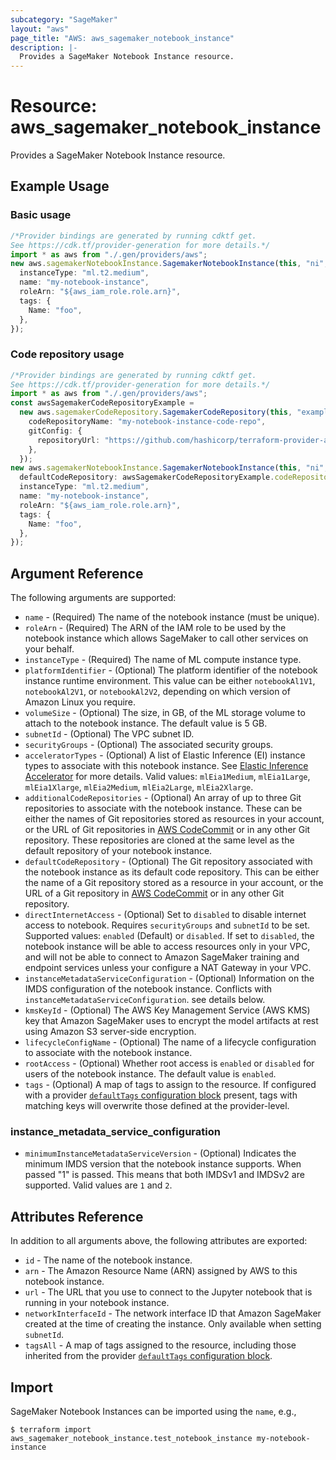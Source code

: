 ```yaml
---
subcategory: "SageMaker"
layout: "aws"
page_title: "AWS: aws_sagemaker_notebook_instance"
description: |-
  Provides a SageMaker Notebook Instance resource.
---
```


# Resource: aws\_sagemaker\_notebook\_instance

Provides a SageMaker Notebook Instance resource.

## Example Usage

### Basic usage

```typescript
/*Provider bindings are generated by running cdktf get.
See https://cdk.tf/provider-generation for more details.*/
import * as aws from "./.gen/providers/aws";
new aws.sagemakerNotebookInstance.SagemakerNotebookInstance(this, "ni", {
  instanceType: "ml.t2.medium",
  name: "my-notebook-instance",
  roleArn: "${aws_iam_role.role.arn}",
  tags: {
    Name: "foo",
  },
});

```

### Code repository usage

```typescript
/*Provider bindings are generated by running cdktf get.
See https://cdk.tf/provider-generation for more details.*/
import * as aws from "./.gen/providers/aws";
const awsSagemakerCodeRepositoryExample =
  new aws.sagemakerCodeRepository.SagemakerCodeRepository(this, "example", {
    codeRepositoryName: "my-notebook-instance-code-repo",
    gitConfig: {
      repositoryUrl: "https://github.com/hashicorp/terraform-provider-aws.git",
    },
  });
new aws.sagemakerNotebookInstance.SagemakerNotebookInstance(this, "ni", {
  defaultCodeRepository: awsSagemakerCodeRepositoryExample.codeRepositoryName,
  instanceType: "ml.t2.medium",
  name: "my-notebook-instance",
  roleArn: "${aws_iam_role.role.arn}",
  tags: {
    Name: "foo",
  },
});

```

## Argument Reference

The following arguments are supported:

* `name` - (Required) The name of the notebook instance (must be unique).
* `roleArn` - (Required) The ARN of the IAM role to be used by the notebook instance which allows SageMaker to call other services on your behalf.
* `instanceType` - (Required) The name of ML compute instance type.
* `platformIdentifier` - (Optional) The platform identifier of the notebook instance runtime environment. This value can be either `notebookAl1V1`, `notebookAl2V1`, or  `notebookAl2V2`, depending on which version of Amazon Linux you require.
* `volumeSize` - (Optional) The size, in GB, of the ML storage volume to attach to the notebook instance. The default value is 5 GB.
* `subnetId` - (Optional) The VPC subnet ID.
* `securityGroups` - (Optional) The associated security groups.
* `acceleratorTypes` - (Optional) A list of Elastic Inference (EI) instance types to associate with this notebook instance. See [Elastic Inference Accelerator](https://docs.aws.amazon.com/sagemaker/latest/dg/ei.html) for more details. Valid values: `mlEia1Medium`, `mlEia1Large`, `mlEia1Xlarge`, `mlEia2Medium`, `mlEia2Large`, `mlEia2Xlarge`.
* `additionalCodeRepositories` - (Optional) An array of up to three Git repositories to associate with the notebook instance.
  These can be either the names of Git repositories stored as resources in your account, or the URL of Git repositories in [AWS CodeCommit](https://docs.aws.amazon.com/codecommit/latest/userguide/welcome.html) or in any other Git repository. These repositories are cloned at the same level as the default repository of your notebook instance.
* `defaultCodeRepository` - (Optional) The Git repository associated with the notebook instance as its default code repository. This can be either the name of a Git repository stored as a resource in your account, or the URL of a Git repository in [AWS CodeCommit](https://docs.aws.amazon.com/codecommit/latest/userguide/welcome.html) or in any other Git repository.
* `directInternetAccess` - (Optional) Set to `disabled` to disable internet access to notebook. Requires `securityGroups` and `subnetId` to be set. Supported values: `enabled` (Default) or `disabled`. If set to `disabled`, the notebook instance will be able to access resources only in your VPC, and will not be able to connect to Amazon SageMaker training and endpoint services unless your configure a NAT Gateway in your VPC.
* `instanceMetadataServiceConfiguration` - (Optional) Information on the IMDS configuration of the notebook instance. Conflicts with `instanceMetadataServiceConfiguration`. see details below.
* `kmsKeyId` - (Optional) The AWS Key Management Service (AWS KMS) key that Amazon SageMaker uses to encrypt the model artifacts at rest using Amazon S3 server-side encryption.
* `lifecycleConfigName` - (Optional) The name of a lifecycle configuration to associate with the notebook instance.
* `rootAccess` - (Optional) Whether root access is `enabled` or `disabled` for users of the notebook instance. The default value is `enabled`.
* `tags` - (Optional) A map of tags to assign to the resource. If configured with a provider [`defaultTags` configuration block](https://registry.terraform.io/providers/hashicorp/aws/latest/docs#default_tags-configuration-block) present, tags with matching keys will overwrite those defined at the provider-level.

### instance\_metadata\_service\_configuration

* `minimumInstanceMetadataServiceVersion` - (Optional) Indicates the minimum IMDS version that the notebook instance supports. When passed "1" is passed. This means that both IMDSv1 and IMDSv2 are supported. Valid values are `1` and `2`.

## Attributes Reference

In addition to all arguments above, the following attributes are exported:

* `id` - The name of the notebook instance.
* `arn` - The Amazon Resource Name (ARN) assigned by AWS to this notebook instance.
* `url` - The URL that you use to connect to the Jupyter notebook that is running in your notebook instance.
* `networkInterfaceId` - The network interface ID that Amazon SageMaker created at the time of creating the instance. Only available when setting `subnetId`.
* `tagsAll` - A map of tags assigned to the resource, including those inherited from the provider [`defaultTags` configuration block](https://registry.terraform.io/providers/hashicorp/aws/latest/docs#default_tags-configuration-block).

## Import

SageMaker Notebook Instances can be imported using the `name`, e.g.,

```console
$ terraform import aws_sagemaker_notebook_instance.test_notebook_instance my-notebook-instance
```
